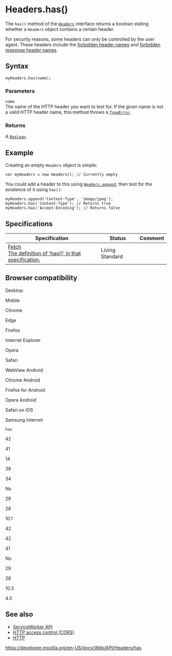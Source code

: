 Headers.has()
=============

The `has()` method of the [`Headers`](../headers) interface returns a boolean stating whether a `Headers` object contains a certain header.

For security reasons, some headers can only be controlled by the user agent. These headers include the [forbidden header names](https://developer.mozilla.org/en-US/docs/Glossary/Forbidden_header_name) and [forbidden response header names](https://developer.mozilla.org/en-US/docs/Glossary/Forbidden_response_header_name).

Syntax
------

    myHeaders.has(name);

### Parameters

`name`  
The name of the HTTP header you want to test for. If the given name is not a valid HTTP header name, this method throws a [`TypeError`](https://developer.mozilla.org/en-US/docs/Web/JavaScript/Reference/Global_Objects/TypeError).

### Returns

A [`Boolean`](https://developer.mozilla.org/en-US/docs/Web/JavaScript/Reference/Global_Objects/Boolean).

Example
-------

Creating an empty `Headers` object is simple:

    var myHeaders = new Headers(); // Currently empty

You could add a header to this using [`Headers.append`](append), then test for the existence of it using `has()`:

    myHeaders.append('Content-Type', 'image/jpeg');
    myHeaders.has('Content-Type'); // Returns true
    myHeaders.has('Accept-Encoding'); // Returns false

Specifications
--------------

<table><thead><tr class="header"><th>Specification</th><th>Status</th><th>Comment</th></tr></thead><tbody><tr class="odd"><td><a href="https://fetch.spec.whatwg.org/#dom-headers-has">Fetch<br />
<span class="small">The definition of 'has()' in that specification.</span></a></td><td><span class="spec-living">Living Standard</span></td><td></td></tr></tbody></table>

Browser compatibility
---------------------

Desktop

Mobile

Chrome

Edge

Firefox

Internet Explorer

Opera

Safari

WebView Android

Chrome Android

Firefox for Android

Opera Android

Safari on IOS

Samsung Internet

`has`

42

41

14

39

34

No

29

28

10.1

42

42

41

No

29

28

10.3

4.0

See also
--------

-   [ServiceWorker API](../service_worker_api)
-   [HTTP access control (CORS)](https://developer.mozilla.org/en-US/docs/Web/HTTP/CORS)
-   [HTTP](https://developer.mozilla.org/en-US/docs/Web/HTTP)

<a href="https://developer.mozilla.org/en-US/docs/Web/API/Headers/has" class="_attribution-link">https://developer.mozilla.org/en-US/docs/Web/API/Headers/has</a>
